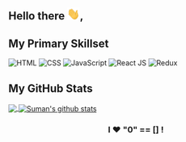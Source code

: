 ## Hello there <img src="https://raw.githubusercontent.com/sahil-75/random-assets/master/wave.gif" width="25px">,



## My Primary Skillset

<p>
<img alt="HTML" src="https://img.shields.io/badge/-HTML-E34F26?style=flat&logo=Html5&logoColor=white" />
<img alt="CSS" src="https://img.shields.io/badge/-CSS-1572B6?style=flat&logo=css3&logoColor=white" />
<img alt="JavaScript" src="https://img.shields.io/badge/-JavaScript-505050?style=flat&logo=JavaScript&logoColor=F7DF1E" />
<img alt="React JS" src="https://img.shields.io/badge/-React JS-61DAFB?style=flat&logo=react&logoColor=black" />
<img alt="Redux" src="https://img.shields.io/badge/-Redux-764ABC?style=flat&logo=redux&logoColor=white" />

</p>


## My GitHub Stats

<a href="https://github.com/man-su-97">
  <img align="center" src="https://github-readme-stats.vercel.app/api/top-langs/?username=man-su-97&theme=light&hide_langs_below=1" />
</a>
<a href="https://github.com/man-su-97">
 <img align="center" src="https://github-readme-stats.vercel.app/api?username=man-su-97&show_icons=true&theme=light&line_height=27" alt="Suman's github stats"/>
</a>

<div align="center">

### I ❤️ "0" == [] !

</div>
